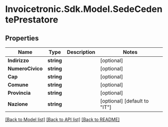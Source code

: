 # Invoicetronic.Sdk.Model.SedeCedentePrestatore

## Properties

Name | Type | Description | Notes
------------ | ------------- | ------------- | -------------
**Indirizzo** | **string** |  | [optional] 
**NumeroCivico** | **string** |  | [optional] 
**Cap** | **string** |  | [optional] 
**Comune** | **string** |  | [optional] 
**Provincia** | **string** |  | [optional] 
**Nazione** | **string** |  | [optional] [default to "IT"]

[[Back to Model list]](../README.md#documentation-for-models) [[Back to API list]](../README.md#documentation-for-api-endpoints) [[Back to README]](../README.md)

